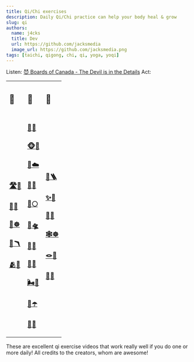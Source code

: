 ```yaml
---
title: Qi/Chi exercises
description: Daily Qi/Chi practice can help your body heal & grow
slug: qi
authors:
  name: j4cks
  title: Dev
  url: https://github.com/jacksmedia
  image_url: https://github.com/jacksmedia.png
tags: [taichi, qigong, chi, qi, yoga, yoqi]
---
```

Listen:
[😈 Boards of Canada - The Devil is in the Details](https://www.youtube.com/watch?v=N2jNdHnOsG8)
Act:
<table>
  <tr>
    <td><h2>🌅</h2></td>
    <td><h2>💪</h2></td>
    <td><h2>🎋</h2></td>
  </tr>
  <tr>
    <td class="">
        <div class="no-bullet"><a href="https://www.youtube.com/watch?v=X3-gKPNyrTA?t=26"><h3>🛣🧘</h3></a></div>
        <div class="no-bullet"><a href="https://www.youtube.com/watch?v=SedzswEwpPw?t=51"><h3>🧣🧘</h3></a></div>
        <div class="no-bullet"><a href="https://youtu.be/ED3_i_xVd_s?t=54"><h3>🌈☸️</h3></a></div>
        <div class="no-bullet"><a href="https://youtu.be/50txkOrJn9o?t=41"><h3>🦩🪃</h3></a></div>
        <div class="no-bullet"><a href="https://youtu.be/jOfshreyu4w"><h3>🫂🏅</h3></a></div>
    </td>
    <td>
        <div class="no-bullet"><a href="https://youtu.be/cEOS2zoyQw4?t=89"><h3>🦆🌊</h3></a></div>
        <div class="no-bullet"><a href="https://www.youtube.com/watch?v=HMbT-CPVl2k?t=33"><h3>🐵🎁</h3></a></div>
        <div class="no-bullet"><a href="https://www.youtube.com/watch?v=enk0bOv-gF8?t=17"><h3>🦇☁️</h3></a></div>
        <div class="no-bullet"><a href="https://www.youtube.com/watch?v=IyINAjEoTIs?t=80"><h3>🦅🌴</h3></a></div>
        <div class="no-bullet"><a href="https://www.youtube.com/watch?v=OPcZlXYcdMA?t=31"><h3>🐎🌕</h3></a></div>
        <div class="no-bullet"><a href="https://www.youtube.com/watch?v=8wddPSIEpvE?t=54"><h3>🐠🛸</h3></a></div>
        <div class="no-bullet"><a href="https://www.youtube.com/watch?v=RoIqYtiTLFI"><h3>🐍🍂</h3></a></div>
        <div class="no-bullet"><a href="https://www.youtube.com/watch?v=nmmNWj9YtAw?t=60"><h3>🐯🌋</h3></a></div>
        <div class="no-bullet"><a href="https://www.youtube.com/watch?v=Ba0fweKUwIc"><h3>🌬🦮</h3></a></div>
        <div class="no-bullet"><a href="https://www.youtube.com/watch?v=62a20CiIAlY?t=25"><h3>🐉☂️</h3></a></div>
        <div class="no-bullet"><a href="https://youtu.be/EZT8RC0wRbA?t=88"><h3>🐻🔥</h3></a></div>
    </td>
    <td>
        <div class="no-bullet"><a href="https://www.youtube.com/watch?v=V1HbXt5ZRlg&t=39s"><h3>🗼🪜</h3></a></div>
        <div class="no-bullet"><a href="https://youtu.be/Nnd5Slo02us"><h3>✨🧘</h3></a></div>
        <div class="no-bullet"><a href="https://youtu.be/FgfT2fOv31E"><h3>🫧🧘</h3></a></div>
        <div class="no-bullet"><a href="https://www.youtube.com/watch?v=LZ2oHU-mMJI?t=25"><h3>🕸☸️</h3></a></div>
        <div class="no-bullet"><a href="https://www.youtube.com/watch?v=Yzm3fA2HhkQ&t=3s"><h3>🪢🧘</h3></a></div>
        <div class="no-bullet"><a href="https://youtu.be/eBdfCX5XnX4"><h3>🦎🧘</h3></a></div>
    </td>
  </tr>
</table>
These are excellent qi exercise videos that work really well if you do one or more daily!
All credits to the creators, whom are awesome!